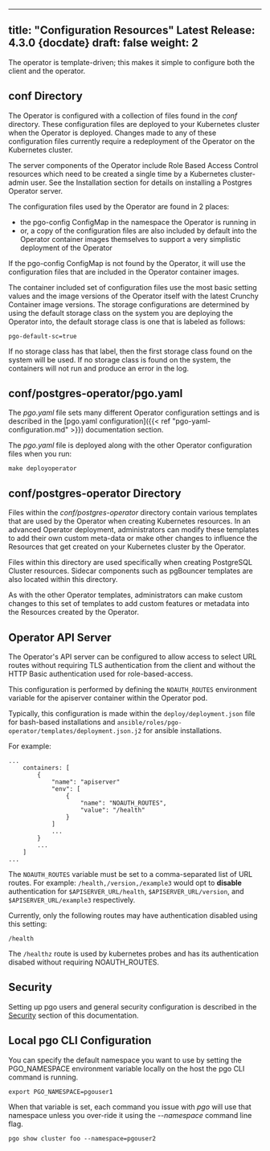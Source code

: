 
---
title: "Configuration Resources"
Latest Release: 4.3.0 {docdate}
draft: false
weight: 2
---

The operator is template-driven; this makes it simple to configure both the client and the operator.

## conf Directory

The Operator is configured with a collection of files found in the *conf* directory.  These configuration files are deployed to your Kubernetes cluster when the Operator is deployed.  Changes made to any of these configuration files currently require a redeployment of the Operator on the Kubernetes cluster.

The server components of the Operator include Role Based Access Control resources which need to be created a single time by a Kubernetes cluster-admin user.  See the Installation section for details on installing a Postgres Operator server.

The configuration files used by the Operator are found in 2 places:
 * the pgo-config ConfigMap in the namespace the Operator is running in
 * or, a copy of the configuration files are also included by default into the Operator container images themselves to support a very simplistic deployment of the Operator

If the pgo-config ConfigMap is not found by the Operator, it will use
the configuration files that are included in the Operator container
images.

The container included set of configuration files use the most
basic setting values and the image versions of the Operator itself
with the latest Crunchy Container image versions.  The storage
configurations are determined by using the default storage
class on the system you are deploying the Operator into, the
default storage class is one that is labeled as follows:

    pgo-default-sc=true

If no storage class has that label, then the first storage class
found on the system will be used.  If no storage class is found
on the system, the containers will not run and produce an error
in the log.

## conf/postgres-operator/pgo.yaml
The *pgo.yaml* file sets many different Operator configuration settings and is described in the [pgo.yaml configuration]({{< ref "pgo-yaml-configuration.md" >}}) documentation section.


The *pgo.yaml* file is deployed along with the other Operator configuration files when you run:

    make deployoperator

## conf/postgres-operator Directory

Files within the *conf/postgres-operator* directory contain various templates that are used by the Operator when creating Kubernetes resources.  In an advanced Operator deployment, administrators can modify these templates to add their own custom meta-data or make other changes to influence the Resources that get created on your Kubernetes cluster by the Operator.

Files within this directory are used specifically when creating PostgreSQL Cluster resources. Sidecar components such as pgBouncer templates are also located within this directory.

As with the other Operator templates, administrators can make custom changes to this set of templates to add custom features or metadata into the Resources created by the Operator.

## Operator API Server

The Operator's API server can be configured to allow access to select URL routes
without requiring TLS authentication from the client and without
the HTTP Basic authentication used for role-based-access.

This configuration is performed by defining the `NOAUTH_ROUTES` environment
variable for the apiserver container within the Operator pod.

Typically, this configuration is made within the `deploy/deployment.json`
file for bash-based installations and
`ansible/roles/pgo-operator/templates/deployment.json.j2` for ansible installations.

For example:
```
...
    containers: [
        {
        	"name": "apiserver"
        	"env": [
                {
                	"name": "NOAUTH_ROUTES",
                	"value": "/health"
                }
        	]
        	...
        }
        ...
    ]
...
```

The `NOAUTH_ROUTES` variable must be set to a comma-separated list of
URL routes. For example: `/health,/version,/example3` would opt to **disable**
authentication for `$APISERVER_URL/health`, `$APISERVER_URL/version`, and
`$APISERVER_URL/example3` respectively.

Currently, only the following routes may have authentication disabled using
this setting:

```
/health
```

The `/healthz` route is used by kubernetes probes and has its authentication
disabed without requiring NOAUTH_ROUTES.


## Security

Setting up pgo users and general security configuration is described in the [Security](/security) section of this documentation.

## Local pgo CLI Configuration

You can specify the default namespace you want to use by
setting the PGO_NAMESPACE environment variable locally
on the host the pgo CLI command is running.

    export PGO_NAMESPACE=pgouser1

When that variable is set, each command you issue with *pgo* will
use that namespace unless you over-ride it using the *--namespace*
command line flag.

    pgo show cluster foo --namespace=pgouser2
